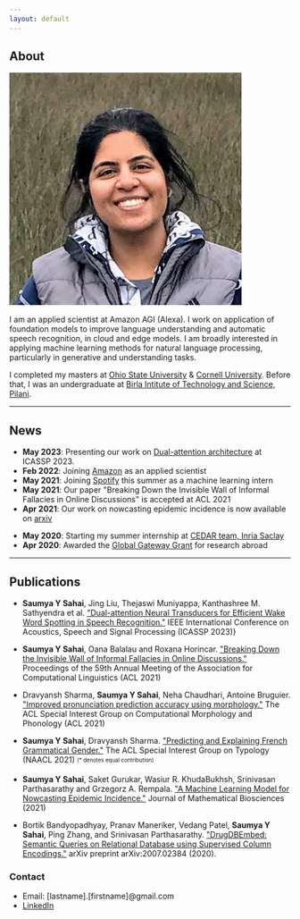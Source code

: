```yaml
---
layout: default
---
```


## About

<img class="profile-picture" src="photo2.jpeg">

I am an applied scientist at Amazon AGI (Alexa). I work on application of foundation models to improve language understanding and automatic speech recognition, in cloud and edge models. I am broadly interested in applying machine learning methods for natural language processing, particularly in generative and understanding tasks.

I completed my masters at [Ohio State University](https://www.osu.edu/) & [Cornell University](https://www.cornell.edu/). Before that, I was an undergraduate at [Birla Intitute of Technology and Science, Pilani](https://www.bits-pilani.ac.in/).

---

## News

* **May 2023**: Presenting our work on [Dual-attention architecture](https://assets.amazon.science/1f/d3/b439329b4bef83d339be9c2202c9/dual-attention-neural-transducers-for-efficient-wake-word-spotting-in-speech-recognition.pdf) at ICASSP 2023.
* **Feb 2022**: Joining [Amazon](https://www.amazon.science/) as an applied scientist
* **May 2021**: Joining [Spotify](https://www.spotify.com/) this summer as a machine learning intern
* **May 2021**: Our paper "Breaking Down the Invisible Wall of Informal Fallacies in Online Discussions" is accepted at ACL 2021
* **Apr 2021**: Our work on nowcasting epidemic incidence is now available on [arxiv](https://arxiv.org/pdf/2104.02174.pdf)
<!-- * **Jul 2020**: Our work on DrugDBEmbed is now available on [arxiv](https://arxiv.org/pdf/2007.02384.pdf) -->
* **May 2020**: Starting my summer internship at [CEDAR team, Inria Saclay](https://team.inria.fr/cedar/)
* **Apr 2020**: Awarded the [Global Gateway Grant](https://cgs.osu.edu/funding-opportunities/global-gateway-grant/) for research abroad
<!-- * **Aug 2019**: Awarded Graduate School's [University Fellowship](https://gradsch.osu.edu/pursuing-your-degree/graduate-fellows/university-fellowship) -->


---

## Publications

* **Saumya Y Sahai**, Jing Liu, Thejaswi Muniyappa, Kanthashree M. Sathyendra et al. ["Dual-attention Neural Transducers for Efficient Wake Word Spotting in Speech Recognition."](https://assets.amazon.science/1f/d3/b439329b4bef83d339be9c2202c9/dual-attention-neural-transducers-for-efficient-wake-word-spotting-in-speech-recognition.pdf) IEEE International Conference on Acoustics, Speech and Signal Processing (ICASSP 2023)}

* **Saumya Y Sahai**, Oana Balalau and Roxana Horincar. ["Breaking Down the Invisible Wall of Informal Fallacies in Online Discussions."](https://aclanthology.org/2021.acl-long.53.pdf) Proceedings of the 59th Annual Meeting of the Association for Computational Linguistics (ACL 2021)

* Dravyansh Sharma, **Saumya Y Sahai**, Neha Chaudhari, Antoine Bruguier. ["Improved pronunciation prediction accuracy using morphology."](https://aclanthology.org/2021.sigmorphon-1.24.pdf) The ACL Special Interest Group on Computational Morphology and Phonology (ACL 2021)

* **Saumya Y Sahai**, Dravyansh Sharma. ["Predicting and Explaining French Grammatical Gender."](https://www.aclweb.org/anthology/2021.sigtyp-1.9.pdf) The ACL Special Interest Group on Typology (NAACL 2021) <sub><sup> (\* denotes equal contribution) </sup></sub>

* **Saumya Y Sahai**, Saket Gurukar, Wasiur R. KhudaBukhsh, Srinivasan Parthasarathy and Grzegorz A. Rempala. ["A Machine Learning Model for Nowcasting Epidemic
Incidence."](https://arxiv.org/pdf/2104.02174.pdf) Journal of Mathematical Biosciences (2021)<!--arXiv preprint arXiv:2104.02174 (2021)-->

* Bortik Bandyopadhyay, Pranav Maneriker, Vedang Patel, **Saumya Y Sahai**, Ping Zhang, and Srinivasan Parthasarathy. ["DrugDBEmbed: Semantic Queries on Relational Database using Supervised Column Encodings."](https://arxiv.org/pdf/2007.02384.pdf) arXiv preprint arXiv:2007.02384 (2020).

<!-- * Samuel Whitehead, Troy Shirangi, Theodore Lindsay, **Saumya Sahai**, Erica Ehrhardt, Tsevi Beatus, Nilay Yapici, Michael Dickinson, David Stern, and Itai Cohen. ["Uncovering the Neural Basis of Flight Control in Fruit Flies."](https://ui.adsabs.harvard.edu/abs/2018APS..MARS06008W/abstract)  March Meeting 2018, American Physical Society. -->

<!-- * **Sahai, Saumya**, Samuel Whitehead, Esther Tsyngauz, Itai Cohen,  Nilay Yapici. ["Quantitative analysis of *Drosophila* foraging and ingestion behaviors"](). (In preparation) -->

### Contact

* Email: [lastname].[firstname]@gmail.com
* [LinkedIn](https://www.linkedin.com/in/saumyasahai/)
<!-- * [Github](https://github.com/sahaisaumya/) -->
